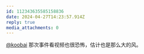```yaml
---
id: 112343635585158836
date: 2024-04-27T14:23:57.914Z
reply: true
media_attachments: 0
---
```


[@koobai](https://mastodon.social/@koobai) 那次事件看视频也很恐怖，估计也是那么大的风。

